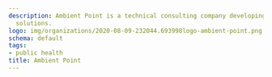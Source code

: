 ```yaml
---
description: Ambient Point is a technical consulting company developing custom analytical
  solutions.
logo: img/organizations/2020-08-09-232044.693998logo-ambient-point.png
schema: default
tags:
- public health
title: Ambient Point
---
```


